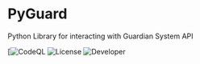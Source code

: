# PyGuard
Python Library for interacting with Guardian System API 

[![CodeQL](https://img.shields.io/github/workflow/status/Discord-Guardian-System/PyGuard/CodeQL)
![License](https://img.shields.io/apm/l/vim-mode?label=License&style=plastic)
![Developer](https://img.shields.io/badge/Developer-Moros0741-blue)
